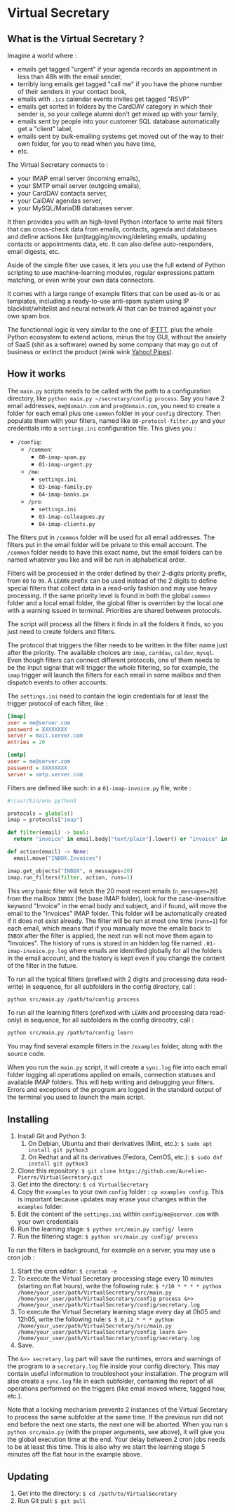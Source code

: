# Virtual Secretary

## What is the Virtual Secretary ?

Imagine a world where :

* emails get tagged "urgent" if your agenda records an appointment in less than 48h with the email sender,
* terribly long emails get tagged "call me" if you have the phone number of their senders in your contact book,
* emails with `.ics` calendar events invites get tagged "RSVP"
* emails get sorted in folders by the CardDAV category in which their sender is, so your college alumni don't get mixed up with your family,
* emails sent by people into your customer SQL database automatically get a "client" label,
* emails sent by bulk-emailing systems get moved out of the way to their own folder, for you to read when you have time,
* etc.

The Virtual Secretary connects to :

* your IMAP email server (incoming emails),
* your SMTP email server (outgoing emails),
* your CardDAV contacts server,
* your CalDAV agendas server,
* your MySQL/MariaDB databases server.

It then provides you with an high-level Python interface to write mail filters that can cross-check data from emails, contacts, agenda and databases and define actions like (un)tagging/moving/deleting emails, updating contacts or appointments data, etc. It can also define auto-responders, email digests, etc.

Aside of the simple filter use cases, it lets you use the full extend of Python scripting to use machine-learning modules, regular expressions pattern matching, or even write your own data connectors.

It comes with a large range of example filters that can be used as-is or as templates, including a ready-to-use anti-spam system using IP blacklist/whitelist and neural network AI that can be trained against your own spam box.

The functionnal logic is very similar to the one of [IFTTT](https://ifttt.com/explore/new_to_ifttt), plus the whole Python ecosystem to extend actions, minus the toy GUI, without the anxiety of SaaS (shit as a software) owned by some company that may go out of business or extinct the product (wink wink [Yahoo! Pipes](https://en.wikipedia.org/wiki/Yahoo!_Pipes)).


## How it works

The `main.py` scripts needs to be called with the path to a configuration directory, like `python main.py ~/secretary/config process`. Say you have 2 email addresses, `me@domain.com` and `pro@domain.com`, you need to create a folder for each email plus one `common` folder in your `config` directory. Then populate them with your filters, named like `00-protocol-filter.py` and your credentials into a `settings.ini` configuration file. This gives you :

* `/config`:
  * `/common`:
    * `00-imap-spam.py`
    * `01-imap-urgent.py`
  * `/me`:
    * `settings.ini`
    * `03-imap-family.py`
    * `04-imap-banks.px`
  * `/pro`:
    * `settings.ini`
    * `03-imap-colleagues.py`
    * `04-imap-clients.py`

The filters put in `/common` folder will be used for all email addresses. The filters put in the email folder will be private to this email account. The `/common` folder needs to have this exact name, but the email folders can be named whatever you like and will be run in alphabetical order.

Filters will be processed in the order defined by their 2-digits priority prefix, from `00` to `99`. A `LEARN` prefix can be used instead of the 2 digits to define special filters that collect data in a read-only fashion and may use heavy processing. If the same priority level is found in both the global `common` folder and a local email folder, the global filter is overriden by the local one with a warning issued in terminal. Priorities are shared between protocols.

The script will process all the filters it finds in all the folders it finds, so you just need to create folders and filters.

The protocol that triggers the filter needs to be written in the filter name just after the priority. The available choices are `imap`, `carddav`, `caldav`, `mysql`. Even though filters can connect different protocols, one of them needs to be the input signal that will trigger the whole filtering, so for example, the `imap` trigger will launch the filters for each email in some mailbox and then dispatch events to other accounts.

The `settings.ini` need to contain the login credentials for at least the trigger protocol of each filter, like :

```ini
[imap]
user = me@server.com
password = XXXXXXXX
server = mail.server.com
entries = 20

[smtp]
user = me@server.com
password = XXXXXXXX
server = smtp.server.com
```

Filters are defined like such: in a `01-imap-invoice.py` file, write :

```python
#!/usr/bin/env python3

protocols = globals()
imap = protocols["imap"]

def filter(email) -> bool:
  return "invoice" in email.body["text/plain"].lower() or "invoice" in email.header["Subject"].lower()

def action(email) -> None:
  email.move("INBOX.Invoices")

imap.get_objects("INBOX", n_messages=20)
imap.run_filters(filter, action, runs=1)
```

This very basic filter will fetch the 20 most recent emails (`n_messages=20`) from the mailbox `INBOX` (the base IMAP folder), look for the case-insensitive keyword "Invoice" in the email body and subject, and if found, will move the email to the "Invoices" IMAP folder. This folder will be automatically created if it does not exist already. The filter will be run at most one time (`runs=1`) for each email, which means that if you manually move the emails back to `INBOX` after the filter is applied, the next run will not move them again to "Invoices". The history of runs is stored in an hidden log file named `.01-imap-invoice.py.log` where emails are identified globally for all the folders in the email account, and the history is kept even if you change the content of the filter in the future.

To run all the typical filters (prefixed with 2 digits and processing data read-write) in sequence, for all subfolders in the config directory, call :
```bash
python src/main.py /path/to/config process
```

To run all the learning filters (prefixed with `LEARN` and processing data read-only) in sequence, for all subfolders in the config direcotry, call :
```bash
python src/main.py /path/to/config learn
```

You may find several example filters in the `/examples` folder, along with the source code.

When you run the `main.py` script, it will create a `sync.log` file into each email folder logging all operations applied on emails, connection statuses and available IMAP folders. This will help writing and debugging your filters. Errors and exceptions of the program are logged in the standard output of the terminal you used to launch the main script.

## Installing

1. Install Git and Python 3:
   1. On Debian, Ubuntu and their derivatives (Mint, etc.): `$ sudo apt install git python3`
   2. On Redhat and all its derivatives (Fedora, CentOS, etc.): `$ sudo dnf install git python3`
2. Clone this repository: `$ git clone https://github.com/Aurelien-Pierre/VirtualSecretary.git`
3. Get into the directory: `$ cd VirtualSecretary`
4. Copy the `examples` to your own `config` folder : `cp examples config`. This is important because updates may erase your changes within the `examples` folder.
5. Edit the content of the `settings.ini` within `config/me@server.com` with your own credentials
6. Run the learning stage: `$ python src/main.py config/ learn`
7. Run the filtering stage: `$ python src/main.py config/ process`

To run the filters in background, for example on a server, you may use a cron job :

1. Start the cron editor: `$ crontab -e`
2. To execute the Virtual Secretary processing stage every 10 minutes (starting on flat hours), write the following rule:
`$ */10 * * * * python /home/your_user/path/VirtualSecretary/src/main.py /home/your_user/path/VirtualSecretary/config process &>> /home/your_user/path/VirtualSecretary/config/secretary.log`
3. To execute the Virtual Secretary learning stage every day at 0h05 and 12h05, write the following rule:
`$ 5 0,12 * * * python /home/your_user/path/VirtualSecretary/src/main.py /home/your_user/path/VirtualSecretary/config learn &>> /home/your_user/path/VirtualSecretary/config/secretary.log`
4. Save.

The `&>> secretary.log` part will save the runtimes, errors and warnings of the program to a `secretary.log` file inside your config directory. This may contain useful information to troubleshoot your installation. The program will also create a `sync.log` file in each subfolder, containing the report of all operations performed on the triggers (like email moved where, tagged how, etc.).

Note that a locking mechanism prevents 2 instances of the Virtual Secretary to process the same subfolder at the same time. If the previous run did not end before the next one starts, the next one will be aborted. When you run `$ python src/main.py` (with the proper arguments, see above), it will give you the global execution time at the end. Your delay between 2 cron jobs needs to be at least this time. This is also why we start the learning stage 5 minutes off the flat hour in the example above.


## Updating

1. Get into the directory: `$ cd /path/to/VirtualSecretary`
2. Run Git pull: `$ git pull`
